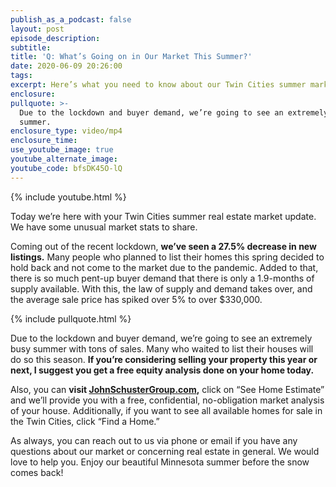 ```yaml
---
publish_as_a_podcast: false
layout: post
episode_description:
subtitle:
title: 'Q: What’s Going on in Our Market This Summer?'
date: 2020-06-09 20:26:00
tags:
excerpt: Here’s what you need to know about our Twin Cities summer market.
enclosure:
pullquote: >-
  Due to the lockdown and buyer demand, we’re going to see an extremely busy
  summer.
enclosure_type: video/mp4
enclosure_time:
use_youtube_image: true
youtube_alternate_image:
youtube_code: bfsDK45O-lQ
---
```


{% include youtube.html %}

Today we’re here with your Twin Cities summer real estate market update. We have some unusual market stats to share.&nbsp;

Coming out of the recent lockdown, **we’ve seen a 27.5% decrease in new listings.** Many people who planned to list their homes this spring decided to hold back and not come to the market due to the pandemic. Added to that, there is so much pent-up buyer demand that there is only a 1.9-months of supply available. With this, the law of supply and demand takes over, and the average sale price has spiked over 5% to over $330,000.&nbsp;

{% include pullquote.html %}

Due to the lockdown and buyer demand, we’re going to see an extremely busy summer with tons of sales. Many who waited to list their houses will do so this season. **If you’re considering selling your property this year or next, I suggest you get a free equity analysis done on your home today.**

Also, you can **visit&nbsp;**[**JohnSchusterGroup.com**](https://www.johnschustergroup.com/)**,** click on “See Home Estimate” and we’ll provide you with a free, confidential, no-obligation market analysis of your house. Additionally, if you want to see all available homes for sale in the Twin Cities, click “Find a Home.”

As always, you can reach out to us via phone or email if you have any questions about our market or concerning real estate in general. We would love to help you. Enjoy our beautiful Minnesota summer before the snow comes back\!